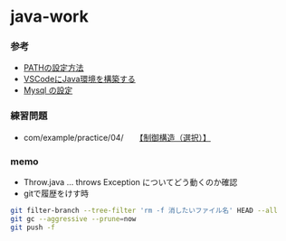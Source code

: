 # java-work

### 参考
* [PATHの設定方法](http://devb.hatenablog.com/entry/20101203/1291391256)
* [VSCodeにJava環境を構築する](https://kita-note.com/vsc-setting-java)
* [Mysql の設定](https://spring.io/guides/gs/accessing-data-mysql/)


### 練習問題
* com/example/practice/04/　　[【制御構造（選択）】](https://www3.cuc.ac.jp/~miyata/classes/prg1/04/exercise.html)


### memo
* Throw.java … throws Exception についてどう動くのか確認
* gitで履歴をけす時
```bash
git filter-branch --tree-filter 'rm -f 消したいファイル名' HEAD --all
git gc --aggressive --prune=now
git push -f
```
